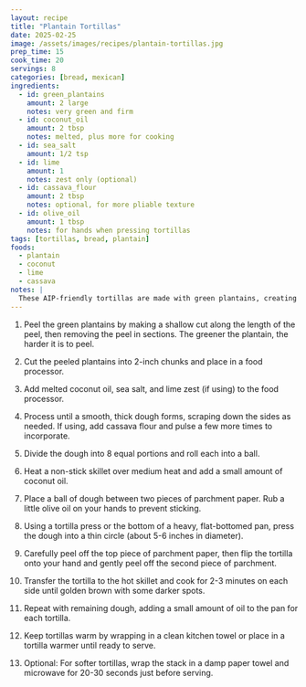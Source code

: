 ```yaml
---
layout: recipe
title: "Plantain Tortillas"
date: 2025-02-25
image: /assets/images/recipes/plantain-tortillas.jpg
prep_time: 15
cook_time: 20
servings: 8
categories: [bread, mexican]
ingredients:
  - id: green_plantains
    amount: 2 large
    notes: very green and firm
  - id: coconut_oil
    amount: 2 tbsp
    notes: melted, plus more for cooking
  - id: sea_salt
    amount: 1/2 tsp
  - id: lime
    amount: 1
    notes: zest only (optional)
  - id: cassava_flour
    amount: 2 tbsp
    notes: optional, for more pliable texture
  - id: olive_oil
    amount: 1 tbsp
    notes: for hands when pressing tortillas
tags: [tortillas, bread, plantain]
foods:
  - plantain
  - coconut
  - lime
  - cassava
notes: |
  These AIP-friendly tortillas are made with green plantains, creating a pliable yet sturdy vessel for tacos, wraps, or as a side with your favorite dishes. The key is using very green, unripe plantains - they should be firm and have a green peel without yellow spots. These tortillas can be made ahead and stored in the refrigerator for up to 3 days, separated by parchment paper. Reheat briefly in a dry skillet before serving.
---
```

1. Peel the green plantains by making a shallow cut along the length of the peel, then removing the peel in sections. The greener the plantain, the harder it is to peel.

2. Cut the peeled plantains into 2-inch chunks and place in a food processor.

3. Add melted coconut oil, sea salt, and lime zest (if using) to the food processor.

4. Process until a smooth, thick dough forms, scraping down the sides as needed. If using, add cassava flour and pulse a few more times to incorporate.

5. Divide the dough into 8 equal portions and roll each into a ball.

6. Heat a non-stick skillet over medium heat and add a small amount of coconut oil.

7. Place a ball of dough between two pieces of parchment paper. Rub a little olive oil on your hands to prevent sticking.

8. Using a tortilla press or the bottom of a heavy, flat-bottomed pan, press the dough into a thin circle (about 5-6 inches in diameter).

9. Carefully peel off the top piece of parchment paper, then flip the tortilla onto your hand and gently peel off the second piece of parchment.

10. Transfer the tortilla to the hot skillet and cook for 2-3 minutes on each side until golden brown with some darker spots.

11. Repeat with remaining dough, adding a small amount of oil to the pan for each tortilla.

12. Keep tortillas warm by wrapping in a clean kitchen towel or place in a tortilla warmer until ready to serve.

13. Optional: For softer tortillas, wrap the stack in a damp paper towel and microwave for 20-30 seconds just before serving.
